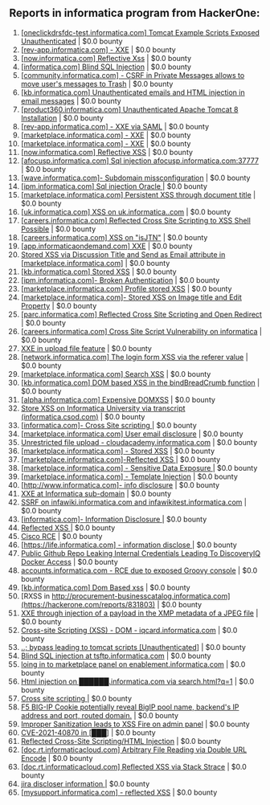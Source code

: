 ## Reports in informatica program from HackerOne:
1. [[oneclickdrsfdc-test.informatica.com] Tomcat Example Scripts Exposed Unauthenticated](https://hackerone.com/reports/147161) | $0.0 bounty
2. [[rev-app.informatica.com] - XXE](https://hackerone.com/reports/105434) | $0.0 bounty
3. [[now.informatica.com] Reflective Xss](https://hackerone.com/reports/81191) | $0.0 bounty
4. [[informatica.com] Blind SQL Injection](https://hackerone.com/reports/117073) | $0.0 bounty
5. [[community.informatica.com] - CSRF in Private Messages allows to move user's messages to Trash](https://hackerone.com/reports/45050) | $0.0 bounty
6. [[kb.informatica.com] Unauthenticated emails and HTML injection in email messages](https://hackerone.com/reports/139402) | $0.0 bounty
7. [[product360.informatica.com] Unauthenticated Apache Tomcat 8 Installation](https://hackerone.com/reports/146436) | $0.0 bounty
8. [[rev-app.informatica.com] - XXE via SAML](https://hackerone.com/reports/106865) | $0.0 bounty
9. [[marketplace.informatica.com] - XXE](https://hackerone.com/reports/106802) | $0.0 bounty
10. [[marketplace.informatica.com] - XXE](https://hackerone.com/reports/106797) | $0.0 bounty
11. [[now.informatica.com] Reflective XSS](https://hackerone.com/reports/106678) | $0.0 bounty
12. [[afocusp.informatica.com] Sql injection  afocusp.informatica.com:37777](https://hackerone.com/reports/178632) | $0.0 bounty
13. [[wave.informatica.com]- Subdomain missconfiguration](https://hackerone.com/reports/205034) | $0.0 bounty
14. [[ipm.informatica.com] Sql injection Oracle ](https://hackerone.com/reports/178057) | $0.0 bounty
15. [[marketplace.informatica.com] Persistent XSS through document title](https://hackerone.com/reports/181816) | $0.0 bounty
16. [[uk.informatica.com] XSS on uk.informatica..com](https://hackerone.com/reports/143323) | $0.0 bounty
17. [[careers.informatica.com] Reflected Cross Site Scripting to XSS Shell Possible](https://hackerone.com/reports/147196) | $0.0 bounty
18. [[careers.informatica.com] XSS on "isJTN"](https://hackerone.com/reports/190020) | $0.0 bounty
19. [[app.informaticaondemand.com] XXE](https://hackerone.com/reports/105753) | $0.0 bounty
20. [Stored XSS via Discussion Title and Send as Email attribute in [marketplace.informatica.com]](https://hackerone.com/reports/203912) | $0.0 bounty
21. [[kb.informatica.com] Stored XSS](https://hackerone.com/reports/170369) | $0.0 bounty
22. [[ipm.informatica.com]- Broken Authentication](https://hackerone.com/reports/201152) | $0.0 bounty
23. [[marketplace.informatica.com] Profile stored XSS](https://hackerone.com/reports/190217) | $0.0 bounty
24. [[marketplace.informatica.com]- Stored XSS on Image title and Edit Property](https://hackerone.com/reports/202951) | $0.0 bounty
25. [[parc.informatica.com] Reflected Cross Site Scripting and Open Redirect](https://hackerone.com/reports/178278) | $0.0 bounty
26. [[careers.informatica.com] Cross Site Script Vulnerability on informatica](https://hackerone.com/reports/42537) | $0.0 bounty
27. [ XXE in upload file feature](https://hackerone.com/reports/105787) | $0.0 bounty
28. [[network.informatica.com] The login form XSS via the referer value](https://hackerone.com/reports/190016) | $0.0 bounty
29. [[marketplace.informatica.com] Search XSS](https://hackerone.com/reports/200034) | $0.0 bounty
30. [[kb.informatica.com] DOM based XSS in the bindBreadCrumb function](https://hackerone.com/reports/189834) | $0.0 bounty
31. [[alpha.informatica.com] Expensive DOMXSS](https://hackerone.com/reports/158749) | $0.0 bounty
32. [Store XSS on Informatica University via transcript (informatica.csod.com)](https://hackerone.com/reports/219509) | $0.0 bounty
33. [[informatica.com]- Cross Site scripting ](https://hackerone.com/reports/204237) | $0.0 bounty
34. [[marketplace.informatica.com] User email disclosure](https://hackerone.com/reports/230608) | $0.0 bounty
35. [Unrestricted file upload - cloudacademy.informatica.com](https://hackerone.com/reports/253202) | $0.0 bounty
36. [[marketplace.informatica.com] - Stored XSS](https://hackerone.com/reports/277259) | $0.0 bounty
37. [[marketplace.informatica.com]-Reflected XSS ](https://hackerone.com/reports/266801) | $0.0 bounty
38. [[marketplace.informatica.com] - Sensitive Data Exposure ](https://hackerone.com/reports/270695) | $0.0 bounty
39. [[marketplace.informatica.com] -  Template Injection](https://hackerone.com/reports/299241) | $0.0 bounty
40. [[http://www.informatica.com]- info disclosure](https://hackerone.com/reports/311058) | $0.0 bounty
41. [XXE at Informatica sub-domain](https://hackerone.com/reports/150520) | $0.0 bounty
42. [SSRF on infawiki.informatica.com and infawikitest.informatica.com](https://hackerone.com/reports/327480) | $0.0 bounty
43. [[informatica.com]- Information Disclosure ](https://hackerone.com/reports/204239) | $0.0 bounty
44. [Reflected XSS ](https://hackerone.com/reports/267206) | $0.0 bounty
45. [Cisco RCE](https://hackerone.com/reports/411270) | $0.0 bounty
46. [[https://life.informatica.com] - information disclose ](https://hackerone.com/reports/312292) | $0.0 bounty
47. [Public Github Repo Leaking Internal Credentials Leading To DiscoveryIQ Docker Access](https://hackerone.com/reports/631348) | $0.0 bounty
48. [accounts.informatica.com - RCE due to exposed Groovy console](https://hackerone.com/reports/672243) | $0.0 bounty
49. [[kb.informatica.com] Dom Based xss](https://hackerone.com/reports/156166) | $0.0 bounty
50. [RXSS in http://procurement-businesscatalog.informatica.com](https://hackerone.com/reports/831803) | $0.0 bounty
51. [XXE through injection of a payload in the XMP metadata of a JPEG file](https://hackerone.com/reports/836877) | $0.0 bounty
52. [Cross-site Scripting (XSS) - DOM - iqcard.informatica.com](https://hackerone.com/reports/1004833) | $0.0 bounty
53. [..; bypass leading to  tomcat scripts [Unauthenticated]](https://hackerone.com/reports/1004007) | $0.0 bounty
54. [Blind SQL injection at tsftp.informatica.com](https://hackerone.com/reports/1034625) | $0.0 bounty
55. [loing in to marketplace panel on enablement.informatica.com](https://hackerone.com/reports/1081750) | $0.0 bounty
56. [Html injection on ██████.informatica.com via search.html?q=1](https://hackerone.com/reports/1081656) | $0.0 bounty
57. [Cross site scripting  ](https://hackerone.com/reports/1095797) | $0.0 bounty
58. [F5 BIG-IP Cookie  potentially reveal BigIP pool name, backend's IP address and port, routed domain.](https://hackerone.com/reports/1211094) | $0.0 bounty
59. [Improper Sanitization leads to XSS Fire on admin panel](https://hackerone.com/reports/1011888) | $0.0 bounty
60. [CVE-2021-40870 in [███]](https://hackerone.com/reports/1360593) | $0.0 bounty
61. [Reflected Cross-Site Scripting/HTML Injection](https://hackerone.com/reports/1379158) | $0.0 bounty
62. [[doc.rt.informaticacloud.com] Arbitrary File Reading via Double URL Encode](https://hackerone.com/reports/232371) | $0.0 bounty
63. [[doc.rt.informaticacloud.com] Reflected XSS via Stack Strace](https://hackerone.com/reports/232320) | $0.0 bounty
64. [jira discloser information ](https://hackerone.com/reports/994612) | $0.0 bounty
65. [[mysupport.informatica.com] - reflected XSS](https://hackerone.com/reports/39069) | $0.0 bounty